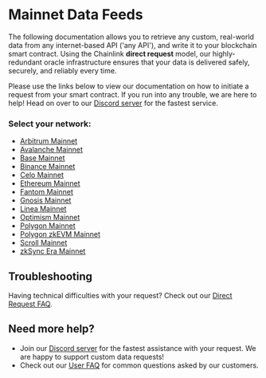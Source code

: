 # Mainnet Data Feeds

The following documentation allows you to retrieve any custom, real-world data from any internet-based API ('any API'), and write it to your blockchain smart contract. Using the Chainlink **direct request** model, our highly-redundant oracle infrastructure ensures that your data is delivered safely, securely, and reliably every time. 

Please use the links below to view our documentation on how to initiate a request from your smart contract. If you run into any trouble, we are here to help! Head on over to our [Discord server](https://discord.gg/AJ66pRz4) for the fastest service.

### Select your network:

* [Arbitrum Mainnet](/services/direct-request-jobs/mainnets/Arbitrum-One-Mainnet-Jobs)
* [Avalanche Mainnet](/services/direct-request-jobs/mainnets/Avalanche-CChain-Mainnet-Jobs)
* [Base Mainnet](/services/direct-request-jobs/mainnets/Base-Mainnet-Jobs)
* [Binance Mainnet](/services/direct-request-jobs/mainnets/Binance-Mainnet-Jobs)
* [Celo Mainnet](/services/direct-request-jobs/mainnets/Celo-Mainnet-Jobs)
* [Ethereum Mainnet](/services/direct-request-jobs/mainnets/Ethereum-Mainnet-Jobs)
* [Fantom Mainnet](/services/direct-request-jobs/mainnets/Fantom-Mainnet-Jobs)
* [Gnosis Mainnet](/services/direct-request-jobs/mainnets/Gnosis-Chain-Mainnet-Jobs)
* [Linea Mainnet](/services/direct-request-jobs/mainnets/Linea-Mainnet-Jobs)
* [Optimism Mainnet](/services/direct-request-jobs/mainnets/Optimism-Mainnet-Jobs)
* [Polygon Mainnet](/services/direct-request-jobs/mainnets/Polygon-Mainnet-Jobs)
* [Polygon zkEVM Mainnet](/services/direct-request-jobs/mainnets/Polygon-zkEVM-Mainnet-Jobs)
* [Scroll Mainnet](/services/direct-request-jobs/mainnets/Scroll-Mainnet-Jobs)
* [zkSync Era Mainnet](/services/direct-request-jobs/mainnets/zkSync-Era-Mainnet-Jobs)

## Troubleshooting

Having technical difficulties with your request? Check out our [Direct Request FAQ](/knowledgebase/faq/Chainlink-Users#direct-request-jobs).

## Need more help?
* Join our [Discord server](https://discord.gg/AJ66pRz4) for the fastest assistance with your request. We are happy to support custom data requests!
* Check out our [User FAQ](/knowledgebase/faq/Chainlink-Users "FAQ - Chainlink Data Consumers") for common questions asked by our customers.